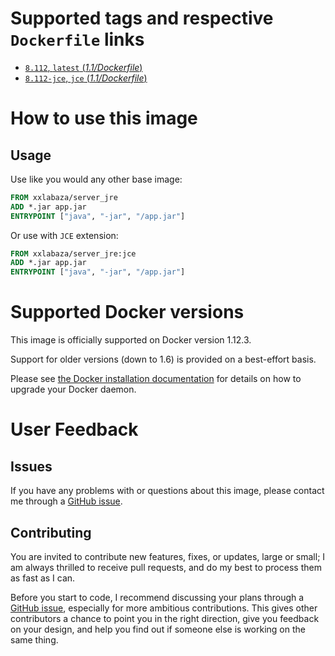 
# Supported tags and respective `Dockerfile` links

-	[`8.112`, `latest` (*1.1/Dockerfile*)](https://github.com/xxlabaza/server_jre/blob/master/server_jre/Dockerfile)
-	[`8.112-jce`, `jce` (*1.1/Dockerfile*)](https://github.com/xxlabaza/server_jre/blob/master/server_jre_jce/Dockerfile)

# How to use this image

## Usage

Use like you would any other base image:

```dockerfile
FROM xxlabaza/server_jre
ADD *.jar app.jar
ENTRYPOINT ["java", "-jar", "/app.jar"]
```

Or use with `JCE` extension:

```dockerfile
FROM xxlabaza/server_jre:jce
ADD *.jar app.jar
ENTRYPOINT ["java", "-jar", "/app.jar"]
```

# Supported Docker versions

This image is officially supported on Docker version 1.12.3.

Support for older versions (down to 1.6) is provided on a best-effort basis.

Please see [the Docker installation documentation](https://docs.docker.com/installation/) for details on how to upgrade your Docker daemon.

# User Feedback

## Issues

If you have any problems with or questions about this image, please contact me through a [GitHub issue](https://github.com/xxlabaza/server_jre/issues).

## Contributing

You are invited to contribute new features, fixes, or updates, large or small; I am always thrilled to receive pull requests, and do my best to process them as fast as I can.

Before you start to code, I recommend discussing your plans through a [GitHub issue](https://github.com/xxlabaza/server_jre/issues), especially for more ambitious contributions. This gives other contributors a chance to point you in the right direction, give you feedback on your design, and help you find out if someone else is working on the same thing.

